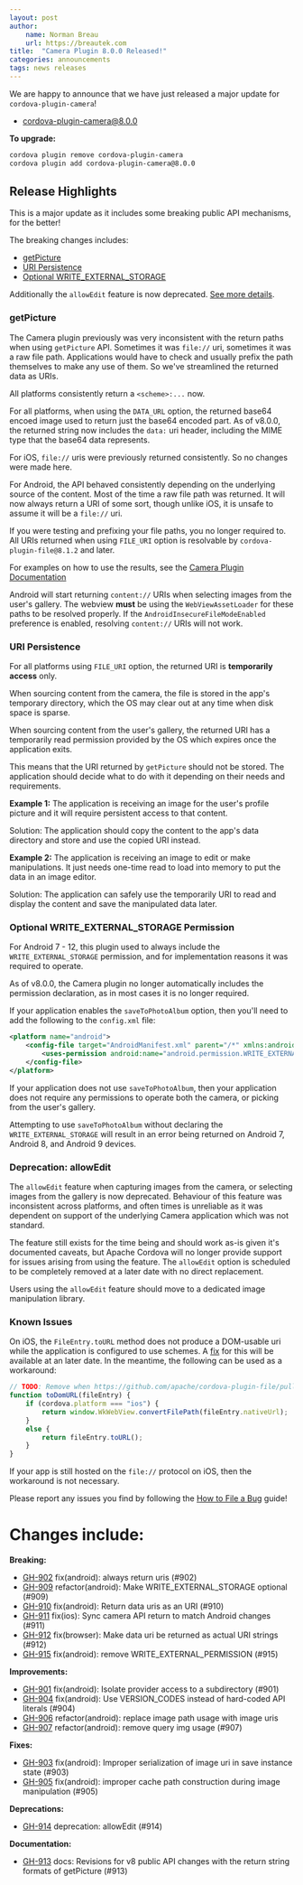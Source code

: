 ```yaml
---
layout: post
author:
    name: Norman Breau
    url: https://breautek.com
title:  "Camera Plugin 8.0.0 Released!"
categories: announcements
tags: news releases
---
```


We are happy to announce that we have just released a major update for `cordova-plugin-camera`!

* [cordova-plugin-camera@8.0.0](https://www.npmjs.com/package/cordova-plugin-camera)

**To upgrade:**

```bash
cordova plugin remove cordova-plugin-camera
cordova plugin add cordova-plugin-camera@8.0.0
```

## Release Highlights

This is a major update as it includes some breaking public API mechanisms, for the better!

The breaking changes includes:
- [getPicture](#getpicture)
- [URI Persistence](#uri-persistence)
- [Optional WRITE_EXTERNAL_STORAGE](#optional-write_external_storage-permission)

Additionally the `allowEdit` feature is now deprecated. [See more details](#deprecation-allowedit).


### getPicture

The Camera plugin previously was very inconsistent with the return paths when using `getPicture` API. Sometimes it was `file://` uri, sometimes it was a raw file path. Applications would have to check and usually prefix the path themselves to make any use of them. So we've streamlined the returned data as URIs.

All platforms consistently return a `<scheme>:...` now.

For all platforms, when using the `DATA_URL` option, the returned base64 encoed image used to return just the base64 encoded part. As of v8.0.0, the returned string now includes the `data:` uri header, including the MIME type that the base64 data represents.

For iOS, `file://` uris were previously returned consistently. So no changes were made here.

For Android, the API behaved consistently depending on the underlying source of the content. Most of the time a raw file path was returned. It will now always return a URI of some sort, though unlike iOS, it is unsafe to assume it will be a `file://` uri.

If you were testing and prefixing your file paths, you no longer required to. All URIs returned when using `FILE_URI` option is resolvable by `cordova-plugin-file@8.1.2` and later.

For examples on how to use the results, see the [Camera Plugin Documentation](https://github.com/apache/cordova-plugin-camera?tab=readme-ov-file#take-a-picture-and-get-a-fileentry-object-)

Android will start returning `content://` URIs when selecting images from the user's gallery. The webview **must** be using the `WebViewAssetLoader` for these paths to be resolved properly. If the `AndroidInsecureFileModeEnabled` preference is enabled, resolving `content://` URIs will not work.

### URI Persistence

For all platforms using `FILE_URI` option, the returned URI is **temporarily access** only.

When sourcing content from the camera, the file is stored in the app's temporary directory, which the OS may clear out at any time when disk space is sparse.

<!-- For iOS, this might not be completely accurate, but for the sake of making the blog brief/simple, I'm omitting this fact -->
When sourcing content from the user's gallery, the returned URI has a temporarily read permission provided by the OS which expires once the application exits.

This means that the URI returned by `getPicture` should not be stored. The application should decide what to do with it depending on their needs and requirements.

**Example 1:** The application is receiving an image for the user's profile picture and it will require persistent access to that content.

Solution: The application should copy the content to the app's data directory and store and use the copied URI instead.

**Example 2:** The application is receiving an image to edit or make manipulations. It just needs one-time read to load into memory to put the data in an image editor.

Solution: The application can safely use the temporarily URI to read and display the content and save the manipulated data later.

### Optional WRITE_EXTERNAL_STORAGE Permission

For Android 7 - 12, this plugin used to always include the `WRITE_EXTERNAL_STORAGE` permission, and for implementation reasons it was required to operate.

As of v8.0.0, the Camera plugin no longer automatically includes the permission declaration, as in most cases it is no longer required.

If your application enables the `saveToPhotoAlbum` option, then you'll need to add the following to the `config.xml` file:

```xml
<platform name="android">
    <config-file target="AndroidManifest.xml" parent="/*" xmlns:android="http://schemas.android.com/apk/res/android">
        <uses-permission android:name="android.permission.WRITE_EXTERNAL_STORAGE" android:maxSdkVersion="28" />
    </config-file>
</platform>
```

If your application does not use `saveToPhotoAlbum`, then your application does not require any permissions to operate both the camera, or picking from the user's gallery.

Attempting to use `saveToPhotoAlbum` without declaring the `WRITE_EXTERNAL_STORAGE` will result in an error being returned on Android 7, Android 8, and Android 9 devices.

### Deprecation: allowEdit

The `allowEdit` feature when capturing images from the camera, or selecting images from the gallery
is now deprecated. Behaviour of this feature was inconsistent across platforms, and often times is
unreliable as it was dependent on support of the underlying Camera application which
was not standard.

The feature still exists for the time being and should work as-is given it's documented caveats,
but Apache Cordova will no longer provide support for issues arising from using
the feature. The `allowEdit` option is scheduled to be completely removed at a later date with
no direct replacement.

Users using the `allowEdit` feature should move to a dedicated image manipulation library.

### Known Issues

On iOS, the `FileEntry.toURL` method does not produce a DOM-usable uri while
the application is configured to use schemes. A [fix](https://github.com/apache/cordova-plugin-file/pull/642) for this will be available
at an later date. In the meantime, the following can be used as a workaround:

```javascript
// TODO: Remove when https://github.com/apache/cordova-plugin-file/pull/642 is released
function toDomURL(fileEntry) {
    if (cordova.platform === "ios") {
        return window.WkWebView.convertFilePath(fileEntry.nativeUrl);
    }
    else {
        return fileEntry.toURL();
    }
}
```

If your app is still hosted on the `file://` protocol on iOS, then the workaround is not necessary.

Please report any issues you find by following the [How to File a Bug](https://github.com/apache/cordova#filing-a-bug) guide!

<!--more-->
# Changes include:

**Breaking:**
* [GH-902](https://github.com/apache/cordova-plugin-camera/pull/902) fix(android): always return uris (#902)
* [GH-909](https://github.com/apache/cordova-plugin-camera/pull/909) refactor(android): Make WRITE_EXTERNAL_STORAGE optional (#909)
* [GH-910](https://github.com/apache/cordova-plugin-camera/pull/910) fix(android): Return data uris as an URI (#910)
* [GH-911](https://github.com/apache/cordova-plugin-camera/pull/911) fix(ios): Sync camera API return to match Android changes (#911)
* [GH-912](https://github.com/apache/cordova-plugin-camera/pull/912) fix(browser): Make data uri be returned as actual URI strings (#912)
* [GH-915](https://github.com/apache/cordova-plugin-camera/pull/915) fix(android): remove WRITE_EXTERNAL_PERMISSION (#915)

**Improvements:**
* [GH-901](https://github.com/apache/cordova-plugin-camera/pull/901) fix(android): Isolate provider access to a subdirectory (#901)
* [GH-904](https://github.com/apache/cordova-plugin-camera/pull/904) fix(android): Use VERSION_CODES instead of hard-coded API literals (#904)
* [GH-906](https://github.com/apache/cordova-plugin-camera/pull/906) refactor(android): replace image path usage with image uris
* [GH-907](https://github.com/apache/cordova-plugin-camera/pull/907) refactor(android): remove query img usage (#907)

**Fixes:**
* [GH-903](https://github.com/apache/cordova-plugin-camera/pull/903) fix(android): Improper serialization of image uri in save instance state (#903)
* [GH-905](https://github.com/apache/cordova-plugin-camera/pull/905) fix(android): improper cache path construction during image manipulation (#905)

**Deprecations:**
* [GH-914](https://github.com/apache/cordova-plugin-camera/pull/914) deprecation: allowEdit (#914)

**Documentation:**
* [GH-913](https://github.com/apache/cordova-plugin-camera/pull/913) docs: Revisions for v8 public API changes with the return string formats of getPicture (#913)
